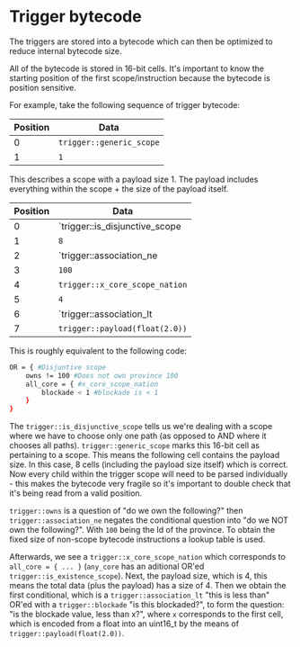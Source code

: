# Trigger bytecode

The triggers are stored into a bytecode which can then be optimized to reduce internal bytecode size.

All of the bytecode is stored in 16-bit cells. It's important to know the starting position of the first scope/instruction because the bytecode is position sensitive.

For example, take the following sequence of trigger bytecode:

| Position | Data |
|---|---|
| 0 | `trigger::generic_scope` |
| 1 | `1` |

This describes a scope with a payload size 1. The payload includes everything within the scope + the size of the payload itself.

| Position | Data |
|---|---|
| 0 | `trigger::is_disjunctive_scope | trigger::generic_scope` |
| 1 | `8` |
| 2 | `trigger::association_ne | trigger::owns` |
| 3 | `100` |
| 4 | `trigger::x_core_scope_nation` |
| 5 | `4` |
| 6 | `trigger::association_lt | trigger::blockade` |
| 7 | `trigger::payload(float(2.0))` |

This is roughly equivalent to the following code:
```sh
OR = { #Disjuntive scope
    owns != 100 #Does not own province 100
    all_core = { #x_core_scope_nation
        blockade < 1 #blockade is < 1
    }
}
```
The `trigger::is_disjunctive_scope` tells us we're dealing with a scope where we have to choose only one path (as opposed to AND where it chooses all paths). `trigger::generic_scope` marks this 16-bit cell as pertaining to a scope. This means the following cell contains the payload size. In this case, 8 cells (including the payload size itself) which is correct. Now every child within the trigger scope will need to be parsed individually - this makes the bytecode very fragile so it's important to double check that it's being read from a valid position. 

`trigger::owns` is a question of "do we own the following?" then `trigger::association_ne` negates the conditional question into "do we NOT own the following?". With `100` being the Id of the province. To obtain the fixed size of non-scope bytecode instructions a lookup table is used.

Afterwards, we see a `trigger::x_core_scope_nation` which corresponds to `all_core = { ... }` (`any_core` has an aditional OR'ed `trigger::is_existence_scope`). Next, the payload size, which is 4, this means the total data (plus the payload) has a size of 4. Then we obtain the first conditional, which is a `trigger::association_lt` "this is less than" OR'ed with a `trigger::blockade`
 "is this blockaded?", to form the question: "is the blockade value, less than x?", where `x` corresponds to the first cell, which is encoded from a float into an uint16_t by the means of `trigger::payload(float(2.0))`.
